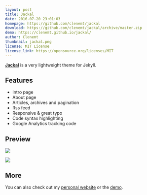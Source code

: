 ```yaml
---
layout: post
title: Jackal
date: 2016-07-20 23:01:03
homepage: https://github.com/clenemt/jackal
download: https://github.com/clenemt/jackal/archive/master.zip
demo: https://clenemt.github.io/jackal/
author: Clenemt
thumbnail: jackal.png
license: MIT License
license_link: https://opensource.org/licenses/MIT
---
```


**[Jackal](https://github.com/clenemt/jackal)** is a very lightweight theme for Jekyll.

## Features
* Intro page
* About page
* Articles, archives and pagination
* Rss feed
* Responsive & great typo
* Code syntax highlighting
* Google Analytics tracking code

## Preview
![](https://cloud.githubusercontent.com/assets/447956/17020916/9ed9ce1a-4f44-11e6-80d5-26df9d219dd2.PNG)

![](https://cloud.githubusercontent.com/assets/447956/17020915/9ed939f0-4f44-11e6-9e8e-3a8e5562b0da.PNG)

## More
You can also check out my [personal website](http://clenemt.com) or the [demo](https://clenemt.github.io/jackal/).
